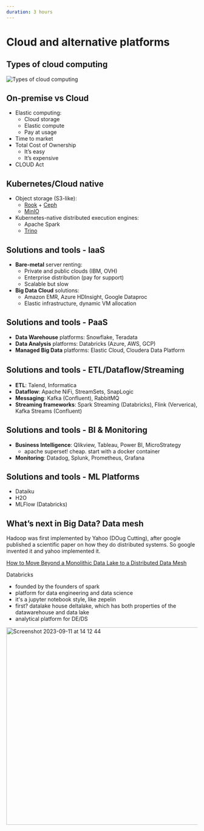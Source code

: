 ```yaml
---
duration: 3 hours
---
```


# Cloud and alternative platforms

## Types of cloud computing

![Types of cloud computing](./assets/iaas-paas-saas.png)

## On-premise vs Cloud

- Elastic computing:
  - Cloud storage
  - Elastic compute
  - Pay at usage
- Time to market
- Total Cost of Ownership
  - It’s easy
  - It’s expensive
- CLOUD Act

## Kubernetes/Cloud native

- Object storage (S3-like):
  - [Rook](https://rook.io/) + [Ceph](https://ceph.io/en/)
  - [MinIO](https://min.io/)
- Kubernetes-native distributed execution engines:
  - Apache Spark
  - [Trino](https://trino.io/)

## Solutions and tools - IaaS

- **Bare-metal** server renting:
  - Private and public clouds (IBM, OVH)
  - Enterprise distribution (pay for support)
  - Scalable but slow
- **Big Data Cloud** solutions:
  - Amazon EMR, Azure HDInsight, Google Dataproc
  - Elastic infrastructure, dynamic VM allocation

## Solutions and tools - PaaS

- **Data Warehouse** platforms: Snowflake, Teradata
- **Data Analysis** platforms: Databricks (Azure, AWS, GCP)
- **Managed Big Data** platforms: Elastic Cloud, Cloudera Data Platform

## Solutions and tools - ETL/Dataﬂow/Streaming

- **ETL**: Talend, Informatica
- **Dataflow**: Apache NiFi, StreamSets, SnapLogic
- **Messaging**: Kafka (Confluent), RabbitMQ
- **Streaming frameworks**: Spark Streaming (Databricks), Flink (Ververica), Kafka Streams (Confluent)

## Solutions and tools - BI & Monitoring

- **Business Intelligence**: Qlikview, Tableau, Power BI, MicroStrategy
  - apache superset! cheap. start with a docker container
- **Monitoring**: Datadog, Splunk, Prometheus, Grafana

## Solutions and tools - ML Platforms

- Dataiku
- H2O
- MLFlow (Databricks)

## What’s next in Big Data? Data mesh

Hadoop was first implemented by Yahoo (DOug Cutting), after google published a scientific paper on how they do distributed systems. So google invented it and yahoo implemented it.

[How to Move Beyond a Monolithic Data Lake to a Distributed Data Mesh](https://martinfowler.com/articles/data-monolith-to-mesh.html)



Databricks
- founded by the founders of spark
- platform for data engineering and data science
- it's a jupyter notebook style, like zepelin
- first? datalake house deltalake, which has both properties of the datawarehouse and data lake
- analytical platform for DE/DS
<img width="519" alt="Screenshot 2023-09-11 at 14 12 44" src="https://github.com/catherinn/dsti-bigdata-2023-spring/assets/31245352/8f5c4ae6-3627-4e79-af42-0fc20e47ffe9">
